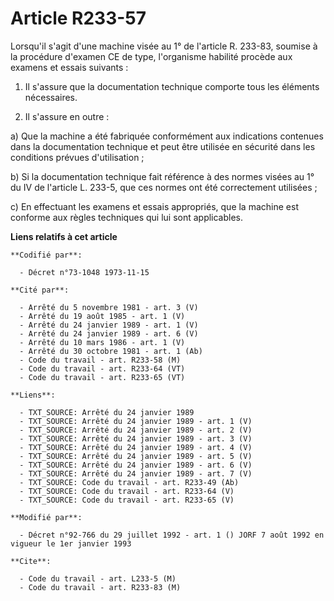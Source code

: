 # Article R233-57

Lorsqu'il s'agit d'une machine visée au 1° de l'article R. 233-83, soumise à la procédure d'examen CE de type, l'organisme
habilité procède aux examens et essais suivants :

1. Il s'assure que la documentation technique comporte tous les éléments nécessaires.

2. Il s'assure en outre :

a) Que la machine a été fabriquée conformément aux indications contenues dans la documentation technique et peut être
utilisée en sécurité dans les conditions prévues d'utilisation ;

b) Si la documentation technique fait référence à des normes visées au 1° du IV de l'article L. 233-5, que ces normes ont été
correctement utilisées ;

c) En effectuant les examens et essais appropriés, que la machine est conforme aux règles techniques qui lui sont
applicables.

**Liens relatifs à cet article**

	**Codifié par**:

	  - Décret n°73-1048 1973-11-15

	**Cité par**:

	  - Arrêté du 5 novembre 1981 - art. 3 (V)
	  - Arrêté du 19 août 1985 - art. 1 (V)
	  - Arrêté du 24 janvier 1989 - art. 1 (V)
	  - Arrêté du 24 janvier 1989 - art. 6 (V)
	  - Arrêté du 10 mars 1986 - art. 1 (V)
	  - Arrêté du 30 octobre 1981 - art. 1 (Ab)
	  - Code du travail - art. R233-58 (M)
	  - Code du travail - art. R233-64 (VT)
	  - Code du travail - art. R233-65 (VT)

	**Liens**:

	  - TXT_SOURCE: Arrêté du 24 janvier 1989
	  - TXT_SOURCE: Arrêté du 24 janvier 1989 - art. 1 (V)
	  - TXT_SOURCE: Arrêté du 24 janvier 1989 - art. 2 (V)
	  - TXT_SOURCE: Arrêté du 24 janvier 1989 - art. 3 (V)
	  - TXT_SOURCE: Arrêté du 24 janvier 1989 - art. 4 (V)
	  - TXT_SOURCE: Arrêté du 24 janvier 1989 - art. 5 (V)
	  - TXT_SOURCE: Arrêté du 24 janvier 1989 - art. 6 (V)
	  - TXT_SOURCE: Arrêté du 24 janvier 1989 - art. 7 (V)
	  - TXT_SOURCE: Code du travail - art. R233-49 (Ab)
	  - TXT_SOURCE: Code du travail - art. R233-64 (V)
	  - TXT_SOURCE: Code du travail - art. R233-65 (V)

	**Modifié par**:

	  - Décret n°92-766 du 29 juillet 1992 - art. 1 () JORF 7 août 1992 en vigueur le 1er janvier 1993

	**Cite**:

	  - Code du travail - art. L233-5 (M)
	  - Code du travail - art. R233-83 (M)
